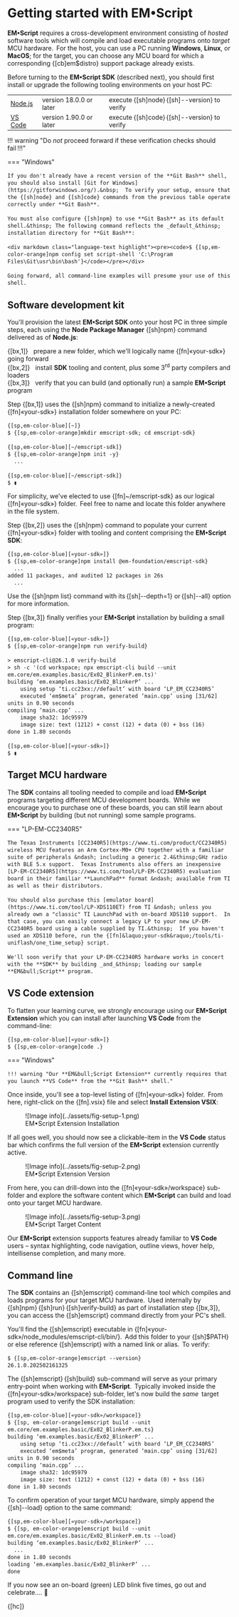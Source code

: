# Getting started with EM&bull;Script

**EM&bull;Script** requires a cross-development environment consisting of _hosted_&thinsp; software tools which will compile and load executable programs onto _target_&thinsp; MCU hardware.&thinsp; For the host, you can use a PC running **Windows**, **Linux**, or **MacOS**; for the target, you can choose any MCU board for which a corresponding {[cb]em$distro} support package already exists.

Before turning to the **EM&bull;Script SDK** (described next), you should first install or upgrade the following tooling environments on your host PC:

|  |  |  |
|:-|:-|:-|
|[Node.js](https://nodejs.org/en/download)|version 18.0.0 or later| execute {[sh]node}&thinsp;{[sh]--version} to verify |
|[VS Code](https://code.visualstudio.com/download)|version 1.90.0 or later| execute {[sh]code}&thinsp;{[sh]--version} to verify |

!!! warning "Do _not_ proceed forward if these verification checks should fail&thinsp;!!!"

=== "Windows"

    If you don't already have a recent version of the **Git Bash** shell, you should also install [Git for Windows](https://gitforwindows.org/).&nbsp;  To verify your setup, ensure that the {[sh]node} and {[sh]code} commands from the previous table operate correctly under **Git Bash**.

    You must also configure {[sh]npm} to use **Git Bash** as its default shell.&thinsp; The following command reflects the _default_&thinsp; installation directory for **Git Bash**:

    <div markdown class="language-text highlight"><pre><code>$ {[sp,em-color-orange]npm config set script-shell 'C:\Program Files\Git\usr\bin\bash'}</code></pre></div>

    Going forward, all command-line examples will presume your use of this shell.


## Software development kit

You'll provision the latest **EM&bull;Script SDK** onto your host PC in three simple steps, each using the **Node Package Manager** {[sh]npm} command delivered as of **Node.js**:

{[bx,1]} &nbsp; prepare a new folder, which we'll logically name {[fn]&laquo;your-sdk&raquo;} going forward<br>
{[bx,2]} &nbsp; install **SDK** tooling and content, plus some 3<sup>rd</sup> party compilers and loaders<br>
{[bx,3]} &nbsp; verify that you can build (and optionally run) a sample **EM&bull;Script** program

Step {[bx,1]} uses the {[sh]npm} command to initialize a newly-created {[fn]&laquo;your-sdk&raquo;} installation folder somewhere on your PC:

<div markdown class="language-text highlight"><pre><code>{[sp,em-color-blue][~]}
$ {[sp,em-color-orange]mkdir emscript-sdk; cd emscript-sdk}<br>
{[sp,em-color-blue][~/emscript-sdk]}
$ {[sp,em-color-orange]npm init -y}
  ...<br>
{[sp,em-color-blue][~/emscript-sdk]}
$ &#9646</code></pre></div>

For simplicity, we've elected to use {[fn]~/emscript-sdk} as our logical {[fn]&laquo;your-sdk&raquo;} folder.&thinsp; Feel free to name and locate this folder anywhere in the file system. 

Step {[bx,2]} uses the {[sh]npm} command to populate your current {[fn]&laquo;your-sdk&raquo;} folder with tooling and content comprising the **EM&bull;Script SDK**:

<div markdown class="language-text highlight"><pre><code>{[sp,em-color-blue][&laquo;your-sdk&raquo;]}
$ {[sp,em-color-orange]npm install @em-foundation/emscript-sdk}
  ...
added 11 packages, and audited 12 packages in 26s
  ...</code></pre></div>

Use the {[sh]npm list} command with its&thinsp;{[sh]--depth=1} or&thinsp;{[sh]--all} option for more information.

Step {[bx,3]} finally verifies your **EM&bull;Script** installation by building a small program: 

<div markdown class="language-text highlight"><pre><code>{[sp,em-color-blue][&laquo;your-sdk&raquo;]}
$ {[sp,em-color-orange]npm run verify-build}<br>
&gt; emscript-cli@26.1.0 verify-build
&gt; sh -c '(cd workspace; npx emscript-cli build --unit em.core/em.examples.basic/Ex02_BlinkerP.em.ts)'
building ‘em.examples.basic/Ex02_BlinkerP’ ...
    using setup ‘ti.cc23xx://default’ with board ‘LP_EM_CC2340R5’
    executed ‘em$meta’ program, generated ‘main.cpp’ using [31/62] units in 0.90 seconds
compiling ‘main.cpp’ ...
    image sha32: 1dc95979
    image size: text (1212) + const (12) + data (0) + bss (16)
done in 1.80 seconds<br>
{[sp,em-color-blue][&laquo;your-sdk&raquo;]}
$ &#x25AE</code></pre></div>

## Target MCU hardware

The **SDK** contains all tooling needed to compile and load **EM&bull;Script** programs targeting different MCU development boards.&thinsp;  While we encourage you to purchase one of these boards, you can still learn about **EM&bull;Script** by building (but not running) some sample programs.

=== "LP-EM-CC2340R5"

    The Texas Instruments [CC2340R5](https://www.ti.com/product/CC2340R5) wireless MCU features an Arm Cortex-M0+ CPU together with a familiar suite of peripherals &ndash; including a generic 2.4&thinsp;GHz radio with BLE 5.x support.  Texas Instruments also offers an inexpensive [LP-EM-CC2340R5](https://www.ti.com/tool/LP-EM-CC2340R5) evaluation board in their familiar **LaunchPad** format &ndash; available from TI as well as their distributors.

    You should also purchase this [emulator board](https://www.ti.com/tool/LP-XDS110ET) from TI &ndash; unless you already own a "classic" TI LaunchPad with on-board XDS110 support.  In that case, you can easily connect a legacy LP to your new LP-EM-CC2340R5 board using a cable supplied by TI.&thinsp;  If you haven't used an XDS110 before, run the {[fn]&laquo;your-sdk&raquo;/tools/ti-uniflash/one_time_setup} script.

    We'll soon verify that your LP-EM-CC2340R5 hardware works in concert with the **SDK** by building _and_&thinsp; loading our sample **EM&bull;Script** program.
    
## VS Code extension

To flatten your learning curve, we strongly encourage using our **EM&bull;Script Extension** which you can install after launching **VS Code** from the command-line:

<div markdown class="language-text highlight"><pre><code>{[sp,em-color-blue][&laquo;your-sdk&raquo;]}
$ {[sp,em-color-orange]code .}</code></pre></div>

=== "Windows"

    !!! warning "Our **EM&bull;Script Extension** currently requires that you launch **VS Code** from the **Git Bash** shell."


Once inside, you'll see a top-level listing of {[fn]&laquo;your-sdk&raquo;} folder.&thinsp; From here, right-click on the {[fn].vsix} file and select **Install Extension VSIX**:

<figure markdown id="fig1">
![Image info](../assets/fig-setup-1.png)
<figcaption>EM&bull;Script Extension Installation
</figure>

If all goes well, you should now see a clickable-item in the **VS Code** status bar which confirms the full version of the **EM&bull;Script** extension currently active.

<figure markdown id="fig2">
![Image info](../assets/fig-setup-2.png)
<figcaption>EM&bull;Script Extension Version
</figure>

From here, you can drill-down into the {[fn]&laquo;your-sdk&raquo;/workspace} sub-folder and explore the software content which **EM&bull;Script** can build and load onto your target MCU hardware.

<figure markdown id="fig3">
![Image info](../assets/fig-setup-3.png)
<figcaption>EM&bull;Script Target Content
</figure>

Our **EM&bull;Script** extension supports features already familiar to **VS Code** users &ndash; syntax highlighting, code navigation, outline views, hover help, intellisense completion, and many more.

## Command line

The **SDK** contains an {[sh]emscript} command-line tool which compiles and loads programs for your target MCU hardware.&thinsp; Used internally by {[sh]npm}&thinsp;{[sh]run}&thinsp;{[sh]verify-build} as part of installation step {[bx,3]}, you can access the {[sh]emscript} command directly from your PC's shell.

You'll find the {[sh]emscript} executable in {[fn]&laquo;your-sdk&raquo;/node_modules/emscript-cli/bin/}.&thinsp; Add this folder to your {[sh]$PATH} or else reference {[sh]emscript} with a named link or alias.&thinsp; To verify:

<div markdown class="language-text highlight"><pre><code>$ {[sp,em-color-orange]emscript --version}
26.1.0.202502161325</code></pre></div>

The {[sh]emscript}&thinsp;{[sh]build} sub-command will serve as your primary entry-point when working with **EM&bull;Script**.&thinsp; Typically invoked inside the {[fn]&laquo;your-sdk&raquo;/workspace} sub-folder, let's now build the _same_&thinsp; target program used to verify the SDK installation:

<div markdown class="language-text highlight"><pre><code>{[sp,em-color-blue][&laquo;your-sdk&raquo;/workspace]}
$ {[sp, em-color-orange]emscript build --unit em.core/em.examples.basic/Ex02_BlinkerP.em.ts}
building ‘em.examples.basic/Ex02_BlinkerP’ ...
    using setup ‘ti.cc23xx://default’ with board ‘LP_EM_CC2340R5’
    executed ‘em$meta’ program, generated ‘main.cpp’ using [31/62] units in 0.90 seconds
compiling ‘main.cpp’ ...
    image sha32: 1dc95979
    image size: text (1212) + const (12) + data (0) + bss (16)
done in 1.80 seconds</code></pre></div>

To confirm operation of your target MCU hardware, simply append the {[sh]--load} option to the same command:

<div markdown class="language-text highlight"><pre><code>{[sp,em-color-blue][&laquo;your-sdk&raquo;/workspace]}
$ {[sp, em-color-orange]emscript build --unit em.core/em.examples.basic/Ex02_BlinkerP.em.ts --load}
building ‘em.examples.basic/Ex02_BlinkerP’ ...
  ...
done in 1.80 seconds
loading ‘em.examples.basic/Ex02_BlinkerP’ ...
done</code></pre></div>

If you now see an on-board (green) LED blink five times, go out and celebrate.... :beers:

{[hc]}

